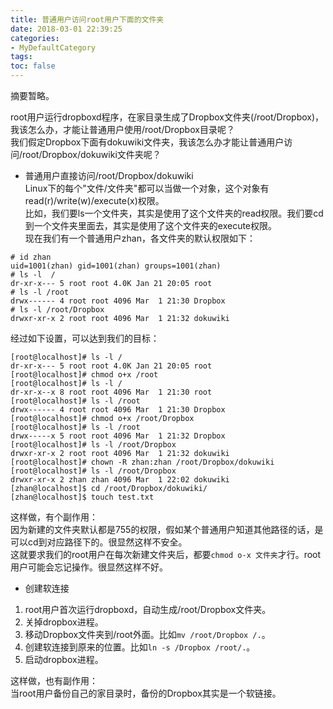 ```yaml
---
title: 普通用户访问root用户下面的文件夹
date: 2018-03-01 22:39:25
categories:
- MyDefaultCategory
tags:
toc: false
---
```

摘要暂略。

<!-- more -->

root用户运行dropboxd程序，在家目录生成了Dropbox文件夹(/root/Dropbox)，我该怎么办，才能让普通用户使用/root/Dropbox目录呢？  
我们假定Dropbox下面有dokuwiki文件夹，我该怎么办才能让普通用户访问/root/Dropbox/dokuwiki文件夹呢？  

* 普通用户直接访问/root/Dropbox/dokuwiki  
Linux下的每个"文件/文件夹"都可以当做一个对象，这个对象有read(r)/write(w)/execute(x)权限。  
比如，我们要ls一个文件夹，其实是使用了这个文件夹的read权限。我们要cd到一个文件夹里面去，其实是使用了这个文件夹的execute权限。  
现在我们有一个普通用户zhan，各文件夹的默认权限如下：  
```
# id zhan
uid=1001(zhan) gid=1001(zhan) groups=1001(zhan)
# ls -l  /
dr-xr-x--- 5 root root 4.0K Jan 21 20:05 root
# ls -l /root
drwx------ 4 root root 4096 Mar  1 21:30 Dropbox
# ls -l /root/Dropbox
drwxr-xr-x 2 root root 4096 Mar  1 21:32 dokuwiki
```
经过如下设置，可以达到我们的目标：  
```
[root@localhost]# ls -l /
dr-xr-x--- 5 root root 4.0K Jan 21 20:05 root
[root@localhost]# chmod o+x /root
[root@localhost]# ls -l /
dr-xr-x--x 8 root root 4096 Mar  1 21:30 root
[root@localhost]# ls -l /root
drwx------ 4 root root 4096 Mar  1 21:30 Dropbox
[root@localhost]# chmod o+x /root/Dropbox
[root@localhost]# ls -l /root
drwx-----x 5 root root 4096 Mar  1 21:32 Dropbox
[root@localhost]# ls -l /root/Dropbox
drwxr-xr-x 2 root root 4096 Mar  1 21:32 dokuwiki
[root@localhost]# chown -R zhan:zhan /root/Dropbox/dokuwiki
[root@localhost]# ls -l /root/Dropbox
drwxr-xr-x 2 zhan zhan 4096 Mar  1 22:02 dokuwiki
[zhan@localhost]$ cd /root/Dropbox/dokuwiki/
[zhan@localhost]$ touch test.txt
```
这样做，有个副作用：  
因为新建的文件夹默认都是755的权限，假如某个普通用户知道其他路径的话，是可以cd到对应路径下的。很显然这样不安全。  
这就要求我们的root用户在每次新建文件夹后，都要`chmod o-x 文件夹`才行。root用户可能会忘记操作。很显然这样不好。  

* 创建软连接  
1. root用户首次运行dropboxd，自动生成/root/Dropbox文件夹。  
2. 关掉dropbox进程。  
3. 移动Dropbox文件夹到/root外面。比如`mv /root/Dropbox /.`。  
4. 创建软连接到原来的位置。比如`ln -s /Dropbox /root/.`。  
5. 启动dropbox进程。  

这样做，也有副作用：  
当root用户备份自己的家目录时，备份的Dropbox其实是一个软链接。  
